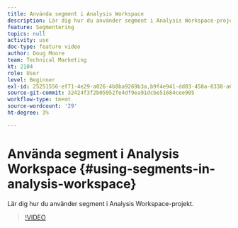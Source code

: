 ```yaml
---
title: Använda segment i Analysis Workspace
description: Lär dig hur du använder segment i Analysis Workspace-projekt.
feature: Segmentering
topics: null
activity: use
doc-type: feature video
author: Doug Moore
team: Technical Marketing
kt: 2104
role: User
level: Beginner
exl-id: 25251556-ef71-4e29-a026-4b8ba9269b3a,b9f4e941-dd03-458a-8338-a6a19244e588,b9f4e941-dd03-458a-8338-a6a19244e588,25251556-ef71-4e29-a026-4b8ba9269b3a
source-git-commit: 32424f3f2b05952fe4df9ea91dcbe51684cee905
workflow-type: tm+mt
source-wordcount: '29'
ht-degree: 3%

---
```


# Använda segment i Analysis Workspace {#using-segments-in-analysis-workspace}

Lär dig hur du använder segment i Analysis Workspace-projekt.

>[!VIDEO](https://video.tv.adobe.com/v/23977/?quality=12)
